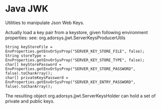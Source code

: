 # Java JWK

Utilities to manipulate Json Web Keys. 

Actually load a key pair from a keystore, given following environment properties:
see: org.adorsys.jjwt.ServerKeysProducerUtils

```
String keyStoreFile = EnvProperties.getEnvOrSysProp("SERVER_KEY_STORE_FILE", false);
String storeType = EnvProperties.getEnvOrSysProp("SERVER_KEY_STORE_TYPE", false);
char[] keyStorePassword = EnvProperties.getEnvOrSysProp("SERVER_KEY_STORE_PASSWORD", false).toCharArray();
char[] privateKeysPassword = EnvProperties.getEnvOrSysProp("SERVER_KEY_ENTRY_PASSWORD", false).toCharArray();

```

The resulting object org.adorsys.jjwt.ServerKeysHolder can hold a set of private and public keys.